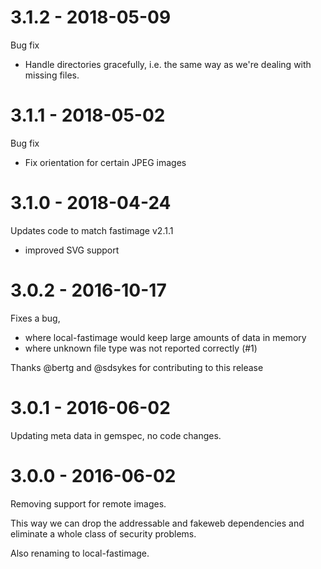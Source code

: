 # 3.1.2 - 2018-05-09

Bug fix

* Handle directories gracefully, i.e. the same way as we're dealing with missing
  files.

# 3.1.1 - 2018-05-02

Bug fix

* Fix orientation for certain JPEG images

# 3.1.0 - 2018-04-24

Updates code to match fastimage v2.1.1

* improved SVG support

# 3.0.2 - 2016-10-17

Fixes a bug,

* where local-fastimage would keep large amounts of data in memory
* where unknown file type was not reported correctly (#1)

Thanks @bertg and @sdsykes for contributing to this release

# 3.0.1 - 2016-06-02

Updating meta data in gemspec, no code changes.

# 3.0.0 - 2016-06-02

Removing support for remote images.

This way we can drop the addressable and fakeweb dependencies and eliminate a
whole class of security problems.

Also renaming to local-fastimage.
